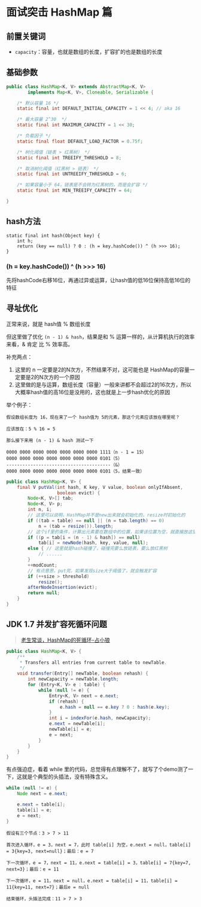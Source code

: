 # 面试突击 HashMap 篇

## 前置关键词

- `capacity`：容量，也就是数组的长度，扩容扩的也是数组的长度

## 基础参数

```java
public class HashMap<K, V> extends AbstractMap<K, V>
        implements Map<K, V>, Cloneable, Serializable {

    /* 默认容量 16 */
    static final int DEFAULT_INITIAL_CAPACITY = 1 << 4; // aka 16

    /* 最大容量 2^30  */
    static final int MAXIMUM_CAPACITY = 1 << 30;

    /* 负载因子 */
    static final float DEFAULT_LOAD_FACTOR = 0.75f;

    /* 树化阈值（链表 > 红黑树） */
    static final int TREEIFY_THRESHOLD = 8;

    /* 取消树化阈值（红黑树 > 链表） */
    static final int UNTREEIFY_THRESHOLD = 6;

    /* 如果容量小于 64，链表是不会转为红黑树的，而是会扩容 */
    static final int MIN_TREEIFY_CAPACITY = 64;

}
```

## hash方法

```text
static final int hash(Object key) {
    int h;
    return (key == null) ? 0 : (h = key.hashCode()) ^ (h >>> 16);
}
```

### (h = key.hashCode()) ^ (h >>> 16)

先将hashCode右移16位，再通过异或运算，让hash值的低16位保持高低16位的特征

## 寻址优化

正常来说，就是 hash值 % 数组长度

但这里做了优化 `(n - 1) & hash`，结果是和 % 运算一样的，从计算机执行的效率来看，& 肯定 比 % 效率高。

补充两点：

1. 这里的 n 一定要是2的N次方，不然结果不对，这可能也是 HashMap的容量一定要是2的N次方的一个原因
2. 这里做的是与运算，数组长度（容量）一般来讲都不会超过2的16次方，所以大概率hash值的高16位是没用的，这也就是上一步hash优化的原因

举个例子：

```
假设数组长度为 16，现在来了一个 hash值为 5的元素，那这个元素应该放在哪里呢？

应该放在：5 % 16 = 5

那么接下来用 (n - 1) & hash 测试一下

0000 0000 0000 0000 0000 0000 0000 1111（n - 1 = 15）
0000 0000 0000 0000 0000 0000 0000 0101（5）
---------------------------------------（&）
0000 0000 0000 0000 0000 0000 0000 0101（5，结果一致）
```

```java
public class HashMap<K, V> {
    final V putVal(int hash, K key, V value, boolean onlyIfAbsent,
                   boolean evict) {
        Node<K, V>[] tab;
        Node<K, V> p;
        int n, i;
        // 这里可以说明，HashMap并不是new出来就会初始化的，resize时初始化的
        if ((tab = table) == null || (n = tab.length) == 0)
            n = (tab = resize()).length;
        // 这个if里的条件，计算出元素要在数组中的位置，如果该位置为空，就直接放这里了
        if ((p = tab[i = (n - 1) & hash]) == null)
            tab[i] = newNode(hash, key, value, null);
        else { // 这里就是hash碰撞了，碰撞完要么放链表，要么放红黑树
            // ......
        }
        ++modCount;
        // 有点意思，put完，如果发现size大于阈值了，就会触发扩容
        if (++size > threshold)
            resize();
        afterNodeInsertion(evict);
        return null;
    }
}
```

## JDK 1.7 并发扩容死循环问题

> [老生常谈，HashMap的死循环-占小狼](https://www.jianshu.com/p/1e9cf0ac07f4)

```java
public class HashMap<K, V> {
    /**
     * Transfers all entries from current table to newTable.
     */
    void transfer(Entry[] newTable, boolean rehash) {
        int newCapacity = newTable.length;
        for (Entry<K, V> e : table) {
            while (null != e) {
                Entry<K, V> next = e.next;
                if (rehash) {
                    e.hash = null == e.key ? 0 : hash(e.key);
                }
                int i = indexFor(e.hash, newCapacity);
                e.next = newTable[i];
                newTable[i] = e;
                e = next;
            }
        }
    }
}
```

有点强迫症，看着 while 里的代码，总觉得有点理解不了，就写了个demo测了一下，这就是个典型的头插法，没有特殊含义。

```java
while (null != e) {
    Node next = e.next;

    e.next = table[i];
    table[i] = e;
    e = next;
}
```

```text
假设有三个节点：3 > 7 > 11

首次进入循环，e = 3，next = 7，此时 table[i] 为空，e.next = null，table[i] = 3{key=3, next=null}；最后：e = 7

下一次循环，e = 7，next = 11，e.next = table[i] = 3，table[i] = 7{key=7, next=3}；最后：e = 11

下一次循环，e = 11，next = null，e.next = table[i] = 11，table[i] = 11{key=11, next=7}；最后e = null

结束循环，头插法完成：11 > 7 > 3
```